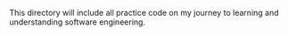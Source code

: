 This directory will include all practice code on my journey to learning and understanding software engineering.
